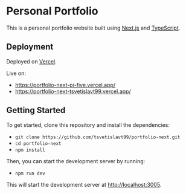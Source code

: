 Personal Portfolio
==================

This is a personal portfolio website built using [Next.js](https://nextjs.org/) and [TypeScript](https://www.typescriptlang.org/).

Deployment
----------

Deployed on [Vercel](https://vercel.com/).

Live on:
  - https://portfolio-next-pi-five.vercel.app/
  - https://portfolio-next-tsvetislavt99.vercel.app/

Getting Started
---------------

To get started, clone this repository and install the dependencies:
 - `git clone https://github.com/tsvetislavt99/portfolio-next.git`
 - `cd portfolio-next`
 - `npm install`

Then, you can start the development server by running:
 - `npm run dev`

This will start the development server at [http://localhost:3005](http://localhost:3005).
